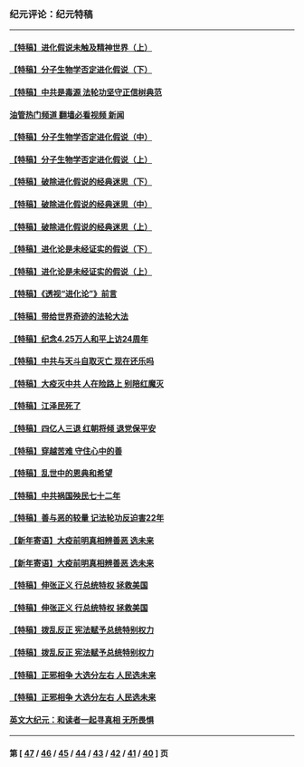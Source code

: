### 纪元评论：纪元特稿
---
#### [【特稿】进化假说未触及精神世界（上）](../../pages/nsc424/n14042113.md?08060330) 
#### [【特稿】分子生物学否定进化假说（下）](../../pages/nsc424/n14038267.md?08060330) 
#### [【特稿】中共是毒源 法轮功坚守正信树典范](../../pages/nsc424/n14037281.md?08060330) 
#### [油管热门频道 翻墙必看视频 新闻](ok?08060330)
#### [【特稿】分子生物学否定进化假说（中）](../../pages/nsc424/n14035548.md?08060330) 
#### [【特稿】分子生物学否定进化假说（上）](../../pages/nsc424/n14032398.md?08060330) 
#### [【特稿】破除进化假说的经典迷思（下）](../../pages/nsc424/n14029015.md?08060330) 
#### [【特稿】破除进化假说的经典迷思（中）](../../pages/nsc424/n14027341.md?08060330) 
#### [【特稿】破除进化假说的经典迷思（上）](../../pages/nsc424/n14024749.md?08060330) 
#### [【特稿】进化论是未经证实的假说（下）](../../pages/nsc424/n14022170.md?08060330) 
#### [【特稿】进化论是未经证实的假说（上）](../../pages/nsc424/n14020737.md?08060330) 
#### [【特稿】《透视“进化论”》前言](../../pages/nsc424/n14019941.md?08060330) 
#### [【特稿】带给世界奇迹的法轮大法](../../pages/nsc424/n13994132.md?08060330) 
#### [【特稿】纪念4.25万人和平上访24周年](../../pages/nsc424/n13980883.md?08060330) 
#### [【特稿】中共与天斗自取灭亡 现在还乐吗](../../pages/nsc424/n13897482.md?08060330) 
#### [【特稿】大疫灭中共 人在险路上 别陪红魔灭](../../pages/nsc424/n13890697.md?08060330) 
#### [【特稿】江泽民死了](../../pages/nsc424/n13876300.md?08060330) 
#### [【特稿】四亿人三退 红朝将倾 退党保平安](../../pages/nsc424/n13794378.md?08060330) 
#### [【特稿】穿越苦难 守住心中的善](../../pages/nsc424/n13784979.md?08060330) 
#### [【特稿】乱世中的恩典和希望](../../pages/nsc424/n13734687.md?08060330) 
#### [【特稿】中共祸国殃民七十二年](../../pages/nsc424/n13272607.md?08060330) 
#### [【特稿】善与恶的较量 记法轮功反迫害22年](../../pages/nsc424/n13086597.md?08060330) 
#### [【新年寄语】大疫前明真相辨善恶 选未来](../../pages/nsc424/n12660855.md?08060330) 
#### [【新年寄语】大疫前明真相辨善恶 选未来](../../pages/nsc424/n12660855.md?08060330) 
#### [【特稿】伸张正义 行总统特权 拯救美国](../../pages/nsc424/n12616806.md?08060330) 
#### [【特稿】伸张正义 行总统特权 拯救美国](../../pages/nsc424/n12616806.md?08060330) 
#### [【特稿】拨乱反正 宪法赋予总统特别权力](../../pages/nsc424/n12598306.md?08060330) 
#### [【特稿】拨乱反正 宪法赋予总统特别权力](../../pages/nsc424/n12598306.md?08060330) 
#### [【特稿】正邪相争 大选分左右 人民选未来](../../pages/nsc424/n12545208.md?08060330) 
#### [【特稿】正邪相争 大选分左右 人民选未来](../../pages/nsc424/n12545208.md?08060330) 
#### [英文大纪元：和读者一起寻真相 无所畏惧](../../pages/nsc424/n12542027.md?08060330) 

---
#### 第 [ [47](./47.md?08060330) / [46](./46.md?08060330) / [45](./45.md?08060330) / [44](./44.md?08060330) / [43](./43.md?08060330) / [42](./42.md?08060330) / [41](./41.md?08060330) / [40](./40.md?08060330) ] 页

